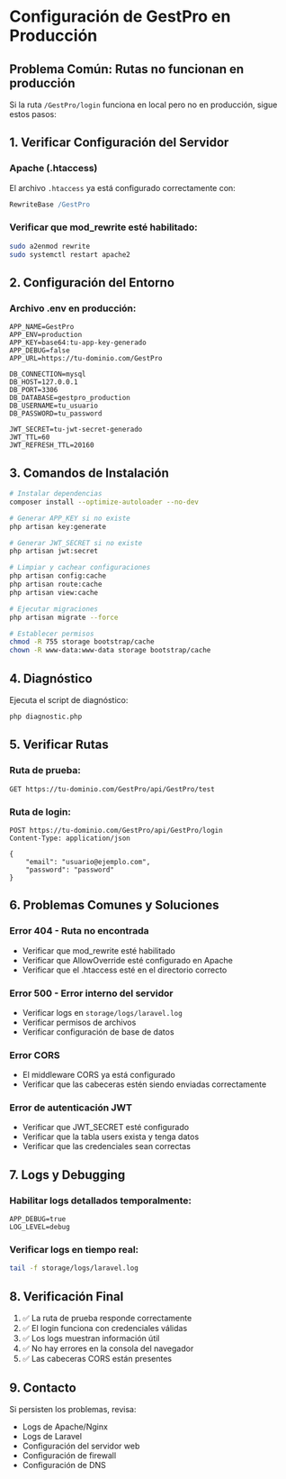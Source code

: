 # Configuración de GestPro en Producción

## Problema Común: Rutas no funcionan en producción

Si la ruta `/GestPro/login` funciona en local pero no en producción, sigue estos pasos:

## 1. Verificar Configuración del Servidor

### Apache (.htaccess)
El archivo `.htaccess` ya está configurado correctamente con:
```apache
RewriteBase /GestPro
```

### Verificar que mod_rewrite esté habilitado:
```bash
sudo a2enmod rewrite
sudo systemctl restart apache2
```

## 2. Configuración del Entorno

### Archivo .env en producción:
```env
APP_NAME=GestPro
APP_ENV=production
APP_KEY=base64:tu-app-key-generado
APP_DEBUG=false
APP_URL=https://tu-dominio.com/GestPro

DB_CONNECTION=mysql
DB_HOST=127.0.0.1
DB_PORT=3306
DB_DATABASE=gestpro_production
DB_USERNAME=tu_usuario
DB_PASSWORD=tu_password

JWT_SECRET=tu-jwt-secret-generado
JWT_TTL=60
JWT_REFRESH_TTL=20160
```

## 3. Comandos de Instalación

```bash
# Instalar dependencias
composer install --optimize-autoloader --no-dev

# Generar APP_KEY si no existe
php artisan key:generate

# Generar JWT_SECRET si no existe
php artisan jwt:secret

# Limpiar y cachear configuraciones
php artisan config:cache
php artisan route:cache
php artisan view:cache

# Ejecutar migraciones
php artisan migrate --force

# Establecer permisos
chmod -R 755 storage bootstrap/cache
chown -R www-data:www-data storage bootstrap/cache
```

## 4. Diagnóstico

Ejecuta el script de diagnóstico:
```bash
php diagnostic.php
```

## 5. Verificar Rutas

### Ruta de prueba:
```
GET https://tu-dominio.com/GestPro/api/GestPro/test
```

### Ruta de login:
```
POST https://tu-dominio.com/GestPro/api/GestPro/login
Content-Type: application/json

{
    "email": "usuario@ejemplo.com",
    "password": "password"
}
```

## 6. Problemas Comunes y Soluciones

### Error 404 - Ruta no encontrada
- Verificar que mod_rewrite esté habilitado
- Verificar que AllowOverride esté configurado en Apache
- Verificar que el .htaccess esté en el directorio correcto

### Error 500 - Error interno del servidor
- Verificar logs en `storage/logs/laravel.log`
- Verificar permisos de archivos
- Verificar configuración de base de datos

### Error CORS
- El middleware CORS ya está configurado
- Verificar que las cabeceras estén siendo enviadas correctamente

### Error de autenticación JWT
- Verificar que JWT_SECRET esté configurado
- Verificar que la tabla users exista y tenga datos
- Verificar que las credenciales sean correctas

## 7. Logs y Debugging

### Habilitar logs detallados temporalmente:
```env
APP_DEBUG=true
LOG_LEVEL=debug
```

### Verificar logs en tiempo real:
```bash
tail -f storage/logs/laravel.log
```

## 8. Verificación Final

1. ✅ La ruta de prueba responde correctamente
2. ✅ El login funciona con credenciales válidas
3. ✅ Los logs muestran información útil
4. ✅ No hay errores en la consola del navegador
5. ✅ Las cabeceras CORS están presentes

## 9. Contacto

Si persisten los problemas, revisa:
- Logs de Apache/Nginx
- Logs de Laravel
- Configuración del servidor web
- Configuración de firewall
- Configuración de DNS 